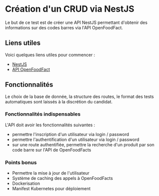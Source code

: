 # Création d'un CRUD via NestJS

Le but de ce test est de créer une API NestJS permettant d'obtenir des informations sur des codes barres via l'API OpenFoodFact.

## Liens utiles

Voici quelques liens utiles pour commencer :
- [NestJS](https://nestjs.com/)
- [API OpenFoodFact](https://fr.openfoodfacts.org/data)

## Fonctionnalités

Le choix de la base de donnée, la structure des routes, le format des tests automatiques sont laissés à la discrétion du candidat. 

### Fonctionnalités indispensables

L'API doit avoir les fonctionnalités suivantes :
- permettre l'inscription d'un utilisateur via login / password
- permettre l'authentification d'un utilisateur via login / password
- sur une route authentifiée, permettre la recherche d'un produit par son code barre sur l'API de OpenFoodFacts

### Points bonus

- Permettre la mise à jour de l'utilisateur
- Système de caching des appels à OpenFoodFacts
- Dockerisation 
- Manifest Kubernetes pour déploiement